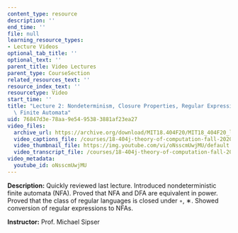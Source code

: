 ```yaml
---
content_type: resource
description: ''
end_time: ''
file: null
learning_resource_types:
- Lecture Videos
optional_tab_title: ''
optional_text: ''
parent_title: Video Lectures
parent_type: CourseSection
related_resources_text: ''
resource_index_text: ''
resourcetype: Video
start_time: ''
title: "Lecture 2: Nondeterminism, Closure Properties, Regular Expressions \u2192\
  \ Finite Automata"
uid: 76847d3e-78aa-9e54-9538-3881af23ea27
video_files:
  archive_url: https://archive.org/download/MIT18.404F20/MIT18_404F20_lec02_300k.mp4
  video_captions_file: /courses/18-404j-theory-of-computation-fall-2020/87edb14ff3155d58a9ab8d281a5bd3a2_oNsscmUwjMU.vtt
  video_thumbnail_file: https://img.youtube.com/vi/oNsscmUwjMU/default.jpg
  video_transcript_file: /courses/18-404j-theory-of-computation-fall-2020/9bdf0ca77391027dfddc83f7e025ab6c_oNsscmUwjMU.pdf
video_metadata:
  youtube_id: oNsscmUwjMU
---
```


**Description:** Quickly reviewed last lecture. Introduced nondeterministic finite automata (NFA). Proved that NFA and DFA are equivalent in power. Proved that the class of regular languages is closed under ◦, ∗. Showed conversion of regular expressions to NFAs.

**Instructor:** Prof. Michael Sipser